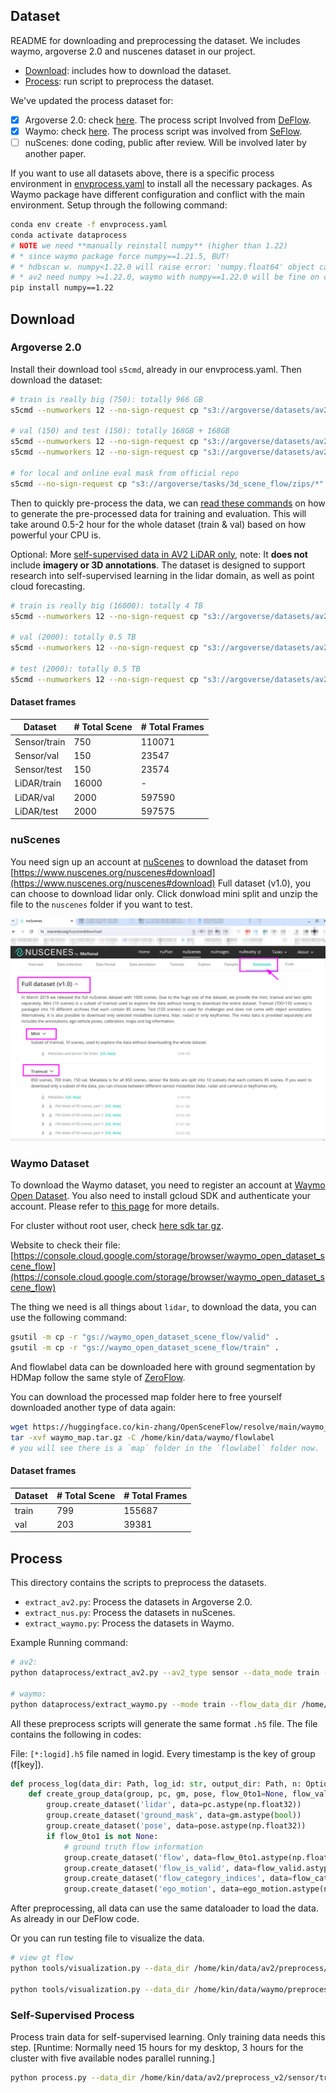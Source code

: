 Dataset
---

README for downloading and preprocessing the dataset. We includes waymo, argoverse 2.0 and nuscenes dataset in our project.

- [Download](#download): includes how to download the dataset.
- [Process](#process): run script to preprocess the dataset.

We've updated the process dataset for:

- [x] Argoverse 2.0: check [here](#argoverse-20). The process script Involved from [DeFlow](https://github.com/KTH-RPL/DeFlow).
- [x] Waymo: check [here](#waymo-dataset). The process script was involved from [SeFlow](https://github.com/KTH-RPL/SeFlow).
- [ ] nuScenes: done coding, public after review. Will be involved later by another paper.

If you want to use all datasets above, there is a specific process environment in [envprocess.yaml](../envprocess.yaml) to install all the necessary packages. As Waymo package have different configuration and conflict with the main environment. Setup through the following command:

```bash
conda env create -f envprocess.yaml
conda activate dataprocess
# NOTE we need **manually reinstall numpy** (higher than 1.22)
# * since waymo package force numpy==1.21.5, BUT!
# * hdbscan w. numpy<1.22.0 will raise error: 'numpy.float64' object cannot be interpreted as an integer
# * av2 need numpy >=1.22.0, waymo with numpy==1.22.0 will be fine on code running.
pip install numpy==1.22
```

## Download

### Argoverse 2.0

Install their download tool `s5cmd`, already in our envprocess.yaml. Then download the dataset:
```bash
# train is really big (750): totally 966 GB
s5cmd --numworkers 12 --no-sign-request cp "s3://argoverse/datasets/av2/sensor/train/*" av2/sensor/train 

# val (150) and test (150): totally 168GB + 168GB
s5cmd --numworkers 12 --no-sign-request cp "s3://argoverse/datasets/av2/sensor/val/*" av2/sensor/val
s5cmd --numworkers 12 --no-sign-request cp "s3://argoverse/datasets/av2/sensor/test/*" av2/sensor/test

# for local and online eval mask from official repo
s5cmd --no-sign-request cp "s3://argoverse/tasks/3d_scene_flow/zips/*" .
```

Then to quickly pre-process the data, we can [read these commands](#process) on how to generate the pre-processed data for training and evaluation. This will take around 0.5-2 hour for the whole dataset (train & val) based on how powerful your CPU is.

Optional: More [self-supervised data in AV2 LiDAR only](https://www.argoverse.org/av2.html#lidar-link), note: It **does not** include **imagery or 3D annotations**. The dataset is designed to support research into self-supervised learning in the lidar domain, as well as point cloud forecasting. 
```bash
# train is really big (16000): totally 4 TB
s5cmd --numworkers 12 --no-sign-request cp "s3://argoverse/datasets/av2/lidar/train/*" av2/lidar/train

# val (2000): totally 0.5 TB
s5cmd --numworkers 12 --no-sign-request cp "s3://argoverse/datasets/av2/lidar/val/*" av2/lidar/val

# test (2000): totally 0.5 TB
s5cmd --numworkers 12 --no-sign-request cp "s3://argoverse/datasets/av2/lidar/test/*" av2/lidar/test
``` 

#### Dataset frames

<!-- Note that some frames in LiDAR don't have any point cloud.... we didn't remove them in the total num. -->

| Dataset      | # Total Scene | # Total Frames |
| ------------ | ------------- | -------------- |
| Sensor/train | 750           | 110071         |
| Sensor/val   | 150           | 23547          |
| Sensor/test  | 150           | 23574          |
| LiDAR/train  | 16000         | -              |
| LiDAR/val    | 2000          | 597590         |
| LiDAR/test   | 2000          | 597575         |

### nuScenes

You need sign up an account at [nuScenes](https://www.nuscenes.org/) to download the dataset from [https://www.nuscenes.org/nuscenes#download](https://www.nuscenes.org/nuscenes#download) Full dataset (v1.0), you can choose to download lidar only. Click donwload mini split and unzip the file to the `nuscenes` folder if you want to test.

![](../assets/docs/nuscenes.png)


### Waymo Dataset

To download the Waymo dataset, you need to register an account at [Waymo Open Dataset](https://waymo.com/open/). You also need to install gcloud SDK and authenticate your account. Please refer to [this page](https://cloud.google.com/sdk/docs/install) for more details. 

For cluster without root user, check [here sdk tar gz](https://cloud.google.com/sdk/docs/downloads-versioned-archives).

Website to check their file: [https://console.cloud.google.com/storage/browser/waymo_open_dataset_scene_flow](https://console.cloud.google.com/storage/browser/waymo_open_dataset_scene_flow)

The thing we need is all things about `lidar`, to download the data, you can use the following command:

```bash
gsutil -m cp -r "gs://waymo_open_dataset_scene_flow/valid" .
gsutil -m cp -r "gs://waymo_open_dataset_scene_flow/train" .
```

And flowlabel data can be downloaded here with ground segmentation by HDMap follow the same style of [ZeroFlow](https://github.com/kylevedder/zeroflow/blob/master/data_prep_scripts/waymo/extract_flow_and_remove_ground.py).

You can download the processed map folder here to free yourself downloaded another type of data again:

```bash
wget https://huggingface.co/kin-zhang/OpenSceneFlow/resolve/main/waymo_map.tar.gz
tar -xvf waymo_map.tar.gz -C /home/kin/data/waymo/flowlabel
# you will see there is a `map` folder in the `flowlabel` folder now.
```

#### Dataset frames

| Dataset | # Total Scene | # Total Frames |
| ------- | ------------- | -------------- |
| train   | 799           | 155687         |
| val     | 203           | 39381          |

## Process
This directory contains the scripts to preprocess the datasets. 

- `extract_av2.py`: Process the datasets in Argoverse 2.0.
- `extract_nus.py`: Process the datasets in nuScenes.
- `extract_waymo.py`: Process the datasets in Waymo.

Example Running command:
```bash
# av2:
python dataprocess/extract_av2.py --av2_type sensor --data_mode train --argo_dir /home/kin/data/av2 --output_dir /home/kin/data/av2/preprocess

# waymo:
python dataprocess/extract_waymo.py --mode train --flow_data_dir /home/kin/data/waymo/flowlabel --map_dir /home/kin/data/waymo/flowlabel/map --output_dir /home/kin/data/waymo/preprocess  --nproc 48
```

All these preprocess scripts will generate the same format `.h5` file. The file contains the following in codes:

File: `[*:logid].h5` file named in logid. Every timestamp is the key of group (f[key]).

```python
def process_log(data_dir: Path, log_id: str, output_dir: Path, n: Optional[int] = None) :
    def create_group_data(group, pc, gm, pose, flow_0to1=None, flow_valid=None, flow_category=None, ego_motion=None):
        group.create_dataset('lidar', data=pc.astype(np.float32))
        group.create_dataset('ground_mask', data=gm.astype(bool))
        group.create_dataset('pose', data=pose.astype(np.float32))
        if flow_0to1 is not None:
            # ground truth flow information
            group.create_dataset('flow', data=flow_0to1.astype(np.float32))
            group.create_dataset('flow_is_valid', data=flow_valid.astype(bool))
            group.create_dataset('flow_category_indices', data=flow_category.astype(np.uint8))
            group.create_dataset('ego_motion', data=ego_motion.astype(np.float32))
```

After preprocessing, all data can use the same dataloader to load the data. As already in our DeFlow code.

Or you can run testing file to visualize the data. 

```bash
# view gt flow
python tools/visualization.py --data_dir /home/kin/data/av2/preprocess/sensor/mini --res_name flow

python tools/visualization.py --data_dir /home/kin/data/waymo/preprocess/val --res_name flow
```

### Self-Supervised Process

Process train data for self-supervised learning. Only training data needs this step. 
[Runtime: Normally need 15 hours for my desktop, 3 hours for the cluster with five available nodes parallel running.]

```bash
python process.py --data_dir /home/kin/data/av2/preprocess_v2/sensor/train --scene_range 0,701
```